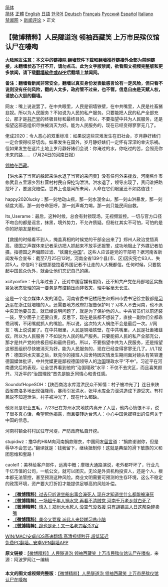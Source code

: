  <!-- 面包屑导航 --> <div class="breadcrumb"><!-- GTranslate: https://gtranslate.io/ -->  <div class="switcher notranslate">  <div class="selected">  <a href="#" onclick="return false;"> 简体</a>  </div>  <div class="option">  <a href="https://www.bannedbook.org" onclick="doGTranslate('zh-CN|zh-CN');jQuery('div.switcher div.selected a').html(jQuery(this).html());return false;" title="简体中文" class="nturl selected"> 简体</a>  <a href="https://www.bannedbook.org/zh-tw/" onclick="doGTranslate('zh-CN|zh-TW');jQuery('div.switcher div.selected a').html(jQuery(this).html());return false;" title="繁體中文" class="nturl"> 正體</a>  <a href="https://www.bannedbook.org/en/" onclick="doGTranslate('zh-CN|en');jQuery('div.switcher div.selected a').html(jQuery(this).html());return false;" title="English" class="nturl"> English</a>  <a href="https://www.bannedbook.org/ja/" onclick="doGTranslate('zh-CN|ja');jQuery('div.switcher div.selected a').html(jQuery(this).html());return false;" title="日本語" class="nturl"> 日語</a>  <a href="https://www.bannedbook.org/ko/" onclick="doGTranslate('zh-CN|ko');jQuery('div.switcher div.selected a').html(jQuery(this).html());return false;" title="한국어" class="nturl"> 한국어</a>  <a href="https://www.bannedbook.org/de/" onclick="doGTranslate('zh-CN|de');jQuery('div.switcher div.selected a').html(jQuery(this).html());return false;" title="Deutsch" class="nturl"> Deutsch</a>  <a href="https://www.bannedbook.org/fr/" onclick="doGTranslate('zh-CN|fr');jQuery('div.switcher div.selected a').html(jQuery(this).html());return false;" title="Français" class="nturl"> Français</a>  <a href="https://www.bannedbook.org/ru/" onclick="doGTranslate('zh-CN|ru');jQuery('div.switcher div.selected a').html(jQuery(this).html());return false;" title="Русский" class="nturl"> Русский</a>  <a href="https://www.bannedbook.org/es/" onclick="doGTranslate('zh-CN|es');jQuery('div.switcher div.selected a').html(jQuery(this).html());return false;" title="Español" class="nturl"> Español</a>  <a href="https://www.bannedbook.org/it/" onclick="doGTranslate('zh-CN|it');jQuery('div.switcher div.selected a').html(jQuery(this).html());return false;" title="Italiano" class="nturl"> Italiano</a>  </div>  </div>      <div class='breadcrumb-sub'><!-- Breadcrumb NavXT 6.3.0 --> <a href="https://www.bannedbook.org/" class="home">禁闻网</a> &gt; <a href="https://www.bannedbook.org/bnews/comments/" class="category">新闻评论</a> &gt; 正文</div></div><h2>【微博精粹】人民隧道泡 领袖西藏笑 上万市民殡仪馆认尸在嚎啕</h2> <p class="notice"><b>大陆网友注意：本文中的链接除 <a href="https://github.com/bannedbook/fanqiang" >翻墙</a>软件下载和<a href="https://github.com/killgcd/justmysocks/blob/master/README.md">翻墙推荐</a>链接外全部为禁网链接，未翻墙状态下打不开，请勿点击。此为文字版禁闻，欲看图文视频完整版和更多禁闻，请下载<a href="https://github.com/bannedbook/fanqiang">翻墙软件或APP</a>后翻墙上禁闻网。</p><p>备注：翻墙看新闻非常安全，翻墙以真实身份发表敏感言论有一定风险，但只看不说则没有任何风险，翻的人太多，政府管不过来，也不管。信息自由是天赋人权，请放心大胆的翻墙。</b></p>  <div class="entry"> <p id="summary">网友：嘴上说说罢了。在中共眼里，人民是铜墙铁壁，在中共嘴里，人民是社畜猪韭奴。所以为人民服务？不如说为人民的私产服务。只要能把人民的私产全部充公，那才是<a href="https://www.bannedbook.org/bnews/tag/%e5%85%b1%e4%ba%a7%e5%85%9a/" class="st_tag internal_tag" rel="tag" title="标签 共产党 下的日志">共产党</a>的终极目标和最终目的。所以，不要指望中共为人民服务，还是指望这邪恶组织尽快被消灭为好。能为人民服务的，现在已经变得寥寥无几了。</p> <p id="conimg">佬成2020：令人恶心的双重标准：如果说这些灾难发生在旧社会，岁月静好婊们一定会恨得咬牙切齿。如果发生在国外，岁月静好婊们一定怀有深深的幸灾乐祸。但如果发生在这片土地上岁月静好婊们会说：你淹过的水，你吃过的苦，会照亮你未来的路……（7月24日的<a href="https://www.bannedbook.org/bnews/tag/%e6%b2%b3%e5%8d%97/" class="st_tag internal_tag" rel="tag" title="标签 河南 下的日志">河南</a>日报）</p> <p><a href="https://www.bannedbook.org/bnews/tag/%E9%A2%86%E8%A2%96/" class="st_tag internal_tag" rel="tag" title="标签 领袖 下的日志">领袖</a>在<a href="https://www.bannedbook.org/bnews/tag/%e8%a5%bf%e8%97%8f/" class="st_tag internal_tag" rel="tag" title="标签 西藏 下的日志">西藏</a>。</p> <p>【洪水来了当官的躲起来洪水退了当官的来问责】没有任何外来援救，河南焦作市修武县五里源乡烈杠营村村民自保挖沟泄洪。洪水退了，领导出现了，责问谁把路挖坏了，要追究赔偿。世界上也是闻所未闻，人命在它们眼里还不如路值钱！</p>  <p>happy2020lucky：那一刻地动山摇，那一刻水漫金山，那一刻山洪暴发，那一刻倾盆大雨，那一刻夺命狂呼，那一刻声嘶力竭，那一刻只能民间自救。</p> <p>Its_Userame：最后，这种时候，总会有封锁现场，无视频监控。一切与官方口径不吻合的都是谣言，抹黑，境外势力，不允许质疑。但粉红其实不可怕，可怕的是你的好朋友是粉红。</p> <p>【救援的时候看不到人，掩盖真相的时候党的干部全出来了】郑州人政治觉悟真高，德国之声媒体来记者采访把人抓起来不放手还报警，成功地阻止了外媒记者拍摄。指德国之声偏颇过滤、“妖魔化<span class='wp_keywordlink_affiliate'><a href="https://www.bannedbook.org/" title="中国" target="_blank">中国</a></span>”。这些人应该是党的干部吧？据河南省新闻发布会宣布：截至7月25日12时，河南全省139个县(市、区)因灾死亡63人、失踪5人。你信吗？我想那些拉着外国记者不让走的人大概都信。任何时候，只要挑起中国民众仇外，就会让他们忘记自己的痛。</p> <p>xcityonfire：十几年过去了，还对中国官媒有期待，还不知共产党在局部地区实施紧急状态管理的第一要务是布控镇压而非救灾，理中客毫无长进。</p>  <p>这是一个北京媒体人发的消息。河南省委书记楼阳生和郑州市委书记徐立毅都是<a href="https://www.bannedbook.org/bnews/tag/%e4%b9%a0%e8%bf%91%e5%b9%b3/" class="st_tag internal_tag" rel="tag" title="标签 习近平 下的日志">习近平</a>在浙江就培植的人。还需要地方政府打报告保护吗？习本人不去河南，也不派中央其他要员去，就已经说明问题了，就是为了保护他的人。中共官员们以前还装一装，至少面子上还要自责，反思下，现在是装都不想装了，直接一副你们全都乖乖闭嘴，不闭嘴就抓人的嘴脸。所以说，这次特大人祸绝不会是最后一次。//网友：嘴上说说罢了。在中共眼里，人民是铜墙铁壁，在中共嘴里，人民是社畜猪韭奴。所以为人民服务？不如说为人民的私产服务。只要能把人民的私产全部充公，那才是共产党的终极目标和最终目的。所以，不要指望中共为人民服务，还是指望这邪恶组织尽快被消灭为好。能为人民服务的，现在已经变得寥寥无几了。//LT视界：德国洪水灾害之后，默克尔的接班人拉舍特因灾情发生期间面对镜头有笑容遭德国媒体批评，中共党媒更是鄙视德国领导人的<span class='wp_keywordlink'><a href="https://www.bannedbook.org/forum24/topic8925.html" title="《治国大道》" target="_blank">治国</a></span>理政水平“不中”。习近平在河南遭灾后的表现，让全世界看到他的“治国理政”水平：不仅不去灾区，而且喜笑颜开。习近平的“治国理政”首先是缺乏同情心和责任感。</p> <p>SoundofHopeSOH：【陕西商洛水库泄洪民众不知情：村子被冲光了】连日来陕西省商洛多地出现强降雨，暴雨引发洪水，张坪水库全力泄洪造成下游受灾。有村民说不知道泄洪，村子被冲光了，现在什么都缺。</p> <p>他哥哥是职业五毛，7/23已在郑州水灾地铁内离开了人世，他内心愤恨不平，说了很多真心话，希望帮他揭露，而且要转达台湾人：小心中国党媒释出的任何关于中国的信息。</p> <p>河南村镇全村村民驻守河堤，严防政府私自开挖。</p>  <p>stupidwz：撸华的H&amp;M向河南捐款赠衣，中国网友<span class='wp_keywordlink'><a href="https://www.bannedbook.org/bnews/tougao/" title="留言" target="_blank">留言</a></span>道：“捐款谢谢你，但是辱华不会忘记。”翻译就是：钱我留下，继续抵制你！这就是典型的滑下敏族的义和团思维和套路！</p> <p>caolei1：美林给客户邮件，远离中概；摩根大通路演说，老外都吓坏了，行业几千亿市值的公司，一纸公文，就可以团灭。无论是外资机构投资人，还是个人，根本都无法管控，甚至预测这种风险。商业文明需要可预测的生存环境，这么不稳定的政策环境，资产要大打折扣才能提供足够高的风险补偿。</p> <ul class='op-related-articles' title='相关阅读'> <li><a href='https://www.bannedbook.org/bnews/comments/20210725/1593763.html' target='_blank'>【<b>微博精粹</b>】过去只听说坐船出事会淹死人 现在才知道坐什么都能被淹死</a></li> <li><a href='https://www.bannedbook.org/bnews/comments/20210723/1592596.html' target='_blank'>【<b>微博精粹</b>】一场超千年人祸水灾 再看不清贼党 河南千万老乡就白死了</a></li> <li><a href='https://www.bannedbook.org/bnews/comments/20210721/1591203.html' target='_blank'>【<b>微博精粹</b>】慎入！郑州大水死人 没空气没救援 只有胡锡进人日这帮杂碎卖嘴</a></li> <li><a href='https://www.bannedbook.org/bnews/comments/20210720/1590547.html' target='_blank'>【<b>微博精粹</b>】美帝又耍猴 派此人来烧糊习总小脑</a></li> <li><a href='https://www.bannedbook.org/bnews/comments/20210719/1589903.html' target='_blank'>【<b>微博精粹</b>】跪也是死！又一名老刀客杀3官</a></li> </ul> <p class="texttj"> <a href="https://github.com/bannedbook/fanqiang/wiki/V2ray%E6%9C%BA%E5%9C%BA" target="_blank">WIN/MAC/安卓/iOS高速翻墙:高清视频秒开,超低延迟</a><br/> <a href="https://github.com/bannedbook/fanqiang/wiki/%E7%A6%81%E9%97%BB%E7%BD%91%E5%AE%89%E5%8D%93%E7%BF%BB%E5%A2%99%E6%96%B0%E9%97%BBAPP" target="_blank">免费PC翻墙、安卓VPN翻墙APP</a></p><p> <b>原文链接</b>：<a class="src_link" href="https://www.aboluowang.com/2021/0726/1624186.html" target="_blank">【微博精粹】人民隧道泡 领袖西藏笑 上万市民殡仪馆认尸在嚎啕</a>，来源：阿波罗网江一编辑 </p> <a name='sharetosocial'></a>  <div style="margin-bottom:5px;padding-bottom:5px;clear:both"> <div id="archive-pix-1" class="banner-ads"> <!-- AuctionX Display platform tag START --> <div id="26318x728x90x621x_ADSLOT2" clicktrack="%%CLICK_URL_ESC%%"></div> <!-- AuctionX Display platform tag END --> </div> <div id="archive-pix-2" class="banner-ads"> <!-- AuctionX Display platform tag START --> <div id="26315x300x250x621x_ADSLOT2" clicktrack="%%CLICK_URL_ESC%%"></div> <!-- AuctionX Display platform tag END --> </div> </div>  <div id="archive-pix-1" class="banner-ads"> <!-- AuctionX Display platform tag START --> <div id="26318x728x90x621x_ADSLOT3" clicktrack="%%CLICK_URL_ESC%%"></div> <!-- AuctionX Display platform tag END --> </div> <div><b>本文的图文或视频完整版</b>：<a href='https://www.bannedbook.org/bnews/comments/20210726/1594296.html'>【微博精粹】人民隧道泡 领袖西藏笑 上万市民殡仪馆认尸在嚎啕</a></div>  </div><!--END ENTRY--> 